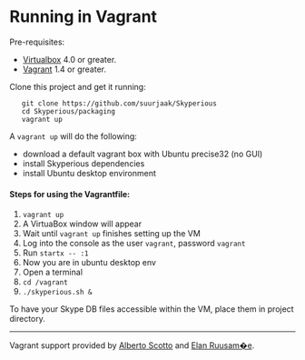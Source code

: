 Running in Vagrant
==================

Pre-requisites:

- [Virtualbox](https://www.virtualbox.org/) 4.0 or greater.
- [Vagrant](http://www.vagrantup.com/) 1.4 or greater.

Clone this project and get it running:

```
   git clone https://github.com/suurjaak/Skyperious
   cd Skyperious/packaging
   vagrant up
```

A `vagrant up` will do the following:

- download a default vagrant box with Ubuntu precise32 (no GUI)
- install Skyperious dependencies
- install Ubuntu desktop environment

#### Steps for using the Vagrantfile:

1. `vagrant up`
2. A VirtuaBox window will appear
3. Wait until `vagrant up` finishes setting up the VM
4. Log into the console as the user `vagrant`, password `vagrant`
5. Run `startx -- :1`
6. Now you are in ubuntu desktop env
7. Open a terminal
8. `cd /vagrant`
9. `./skyperious.sh &`

To have your Skype DB files accessible within the VM, place them in project directory.

---

Vagrant support provided by [Alberto Scotto](https://github.com/alb-i986) 
and [Elan Ruusam�e](https://github.com/glensc).
